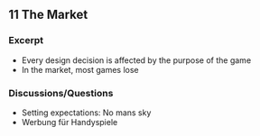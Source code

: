 ## 11 The Market
### Excerpt

* Every design decision is affected by the purpose of the game
* In the market, most games lose

### Discussions/Questions

* Setting expectations: No mans sky
* Werbung für Handyspiele

